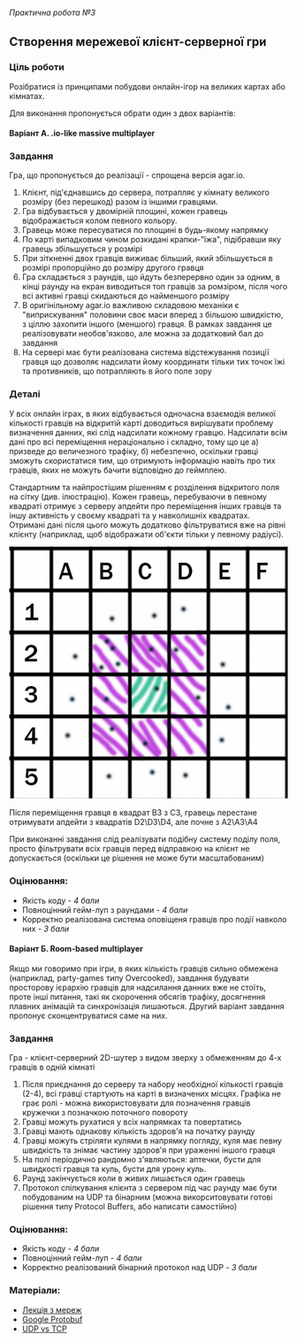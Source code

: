 ###### Практична робота №3
## Створення мережевої клієнт-серверної гри

### Ціль роботи
Розібратися із принципами побудови онлайн-ігор на великих картах або кімнатах.

Для виконання пропонується обрати один з двох варіантів:

#### Варіант А. .io-like massive multiplayer

### Завдання
Гра, що пропонується до реалізації - спрощена версія agar.io. 
1. Клієнт, під'єднавшись до сервера, потрапляє у кімнату великого розміру (без перешкод) разом із іншими гравцями. 
2. Гра відбувається у двомірній площині, кожен гравець відображається колом певного кольору. 
3. Гравець може пересуватися по площині в будь-якому напрямку
4. По карті випадковим чином розкидані крапки-"їжа", підібравши яку гравець збільшується у розмірі
5. При зіткненні двох гравців виживає більший, який збільшується в розмірі пропорційно до розміру другого гравця
6. Гра складається з раундів, що йдуть безперервно один за одним, в кінці раунду на екран виводиться топ гравців за ромзіром, після чого всі активні гравці скидаються до найменшого розміру
7. В оригінільному agar.io важливою складовою механіки є "виприскування" половини своє маси вперед з більшою швидкістю, з ціллю захопити іншого (меншого) гравця. В рамках завдання це реалізовувати необов'язково, але можна за додатковий бал до завдання
8. На сервері має бути реалізована система відстежування позиції гравця що дозволяє надсилати йому координати тільки тих точок їжі та противників, що потрапляють в його поле зору

### Деталі
У всіх онлайн іграх, в яких відбувається одночасна взаємодія великої кількості гравців на відкритій карті доводиться вирішувати проблему визначення данних, які слід надсилати кожному гравцю. Надсилати всім дані про всі переміщення нераціонально і складно, тому що це а) призведе до величезного трафіку, б) небезпечно, оскільки гравці зможуть скористатися тим, що отримують інформацію навіть про тих гравців, яких не можуть бачити відповідно до геймплею. 

Стандартним та найпростішим рішенням є розділення відкритого поля на сітку (див. ілюстрацію). Кожен гравець, перебуваючи в певному квадраті отримує з серверу апдейти про переміщення інших гравців та іншу активність у своєму квадраті та у навколишніх квадратах. Отримані дані після цього можуть додатково фільтруватися вже на рівні клієнту (наприклад, щоб відображати об'єкти тільки у певному радіусі). 


![reversi field](https://github.com/introduction-to-gamedev/assignments/blob/master/res/grid_example.png "Сітка")

Після переміщення гравця в квадрат В3 з С3, гравець перестане отримувати апдейти з квадратів D2\D3\D4, але почне з A2\A3\A4

При виконанні завдання слід реалізувати подібну систему поділу поля, просто фільтрувати всіх гравців перед відправкою на клієнт не допускається (оскільки це рішення не може бути масштабованим)

### Оцінювання:
- Якість коду - *4 бали*
- Повноцінний гейм-луп з раундами - *4 бали*
- Корректно реалізована система оповіщеня гравців про події навколо них - *3 бали*


#### Варіант Б. Room-based multiplayer

Якщо ми говоримо при ігри, в яких кількість гравців сильно обмежена (наприклад, party-games типу Overcooked), завдання будувати просторову ієрархію гравців для надсилання данних вже не стоїть, проте інші питання, такі як скорочення обсягів трафіку, досягнення плавних анімацій та синхронізація лишаються. Другий варіант завдання пропонує сконцентруватися саме на них.

### Завдання
Гра - клієнт-серверний 2D-шутер з видом зверху з обмеженням до 4-х гравців в одній кімнаті
1. Після приєднання до серверу та набору необхідної кількості гравців (2-4), всі гравці стартують на карті в визначених місцях. Графіка не грає ролі - можна використовувати для позначення гравців кружечки з позначкою поточного повороту
2. Гравці можуть рухатися у всіх напрямках та повертатись
3. Гравці мають однакову кількість здоров'я на початку раунду
4. Гравці можуть стріляти кулями в напрямку погляду, куля має певну швидкість та знімає частину здоров'я при ураженні іншого гравця
5. На полі періодично рандомно з'являються: аптечки, бусти для швидкості гравця та куль, бусти для урону куль.
6. Раунд закінчується коли в живих лишається один гравець
7. Протокол спілкування клієнта з сервером під час раунду має бути побудованим на UDP та бінарним (можна викорситовувати готові рішення типу Protocol Buffers, або написати самостійно)


### Оцінювання:
- Якість коду - *4 бали*
- Повноцінний гейм-луп - *4 бали*
- Корректно реалізований бінарний протокол над UDP - *3 бали*

### Матеріали:
- [Лекція з мереж](https://www.youtube.com/watch?v=zwJeefDgOEA&list=PLkgXLMuasx7C7yMUsaq366htPg9rpM2lw&index=9)
- [Google Protobuf](https://developers.google.com/protocol-buffers)
- [UDP vs TCP](https://gafferongames.com/post/udp_vs_tcp/)
